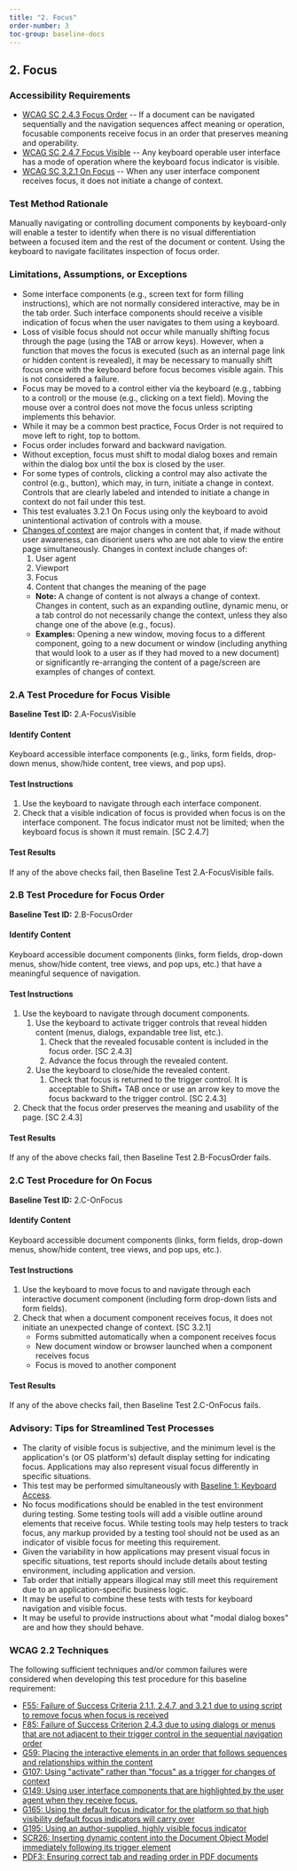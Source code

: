 ```yaml
---
title: "2. Focus"
order-number: 3
toc-group: baseline-docs
---
```


## 2. Focus

### Accessibility Requirements

-   [WCAG SC 2.4.3 Focus Order](https://www.w3.org/WAI/WCAG22/Understanding/focus-order) -- If a document can be navigated sequentially and the navigation sequences affect meaning or operation, focusable components receive focus in an order that preserves meaning and operability.
-   [WCAG SC 2.4.7 Focus Visible](https://www.w3.org/WAI/WCAG22/Understanding/focus-visible) -- Any keyboard operable user interface has a mode of operation where the keyboard focus indicator is visible.
-   [WCAG SC 3.2.1 On Focus](https://www.w3.org/WAI/WCAG22/Understanding/on-focus) -- When any user interface component receives focus, it does not initiate a change of context.

### Test Method Rationale

Manually navigating or controlling document components by keyboard-only will enable a tester to identify when there is no visual differentiation between a focused item and the rest of the document or content. Using the keyboard to navigate facilitates inspection of focus order.

### Limitations, Assumptions, or Exceptions

-   Some interface components (e.g., screen text for form filling instructions), which are not normally considered interactive, may be in the tab order. Such interface components should receive a visible indication of focus when the user navigates to them using a keyboard.
-   Loss of visible focus should not occur while manually shifting focus through the page (using the TAB or arrow keys). However, when a function that moves the focus is executed (such as an internal page link or hidden content is revealed), it may be necessary to manually shift focus once with the keyboard before focus becomes visible again. This is not considered a failure.
-   Focus may be moved to a control either via the keyboard (e.g., tabbing to a control) or the mouse (e.g., clicking on a text field). Moving the mouse over a control does not move the focus unless scripting implements this behavior.
-   While it may be a common best practice, Focus Order is not required to move left to right, top to bottom.
-   Focus order includes forward and backward navigation.
-   Without exception, focus must shift to modal dialog boxes and remain within the dialog box until the box is closed by the user.
-   For some types of controls, clicking a control may also activate the control (e.g., button), which may, in turn, initiate a change in context. Controls that are clearly labeled and intended to initiate a change in context do not fail under this test.
-   This test evaluates 3.2.1 On Focus using only the keyboard to avoid unintentional activation of controls with a mouse.
-   [Changes of context](https://www.w3.org/TR/WCAG22/#dfn-change-of-context) are major changes in content that, if made without user awareness, can disorient users who are not able to view the entire page simultaneously. Changes in context include changes of:
    1.  User agent
    2.  Viewport
    3.  Focus
    4.  Content that changes the meaning of the page
    -   **Note:** A change of content is not always a change of context. Changes in content, such as an expanding outline, dynamic menu, or a tab control do not necessarily change the context, unless they also change one of the above (e.g., focus).
    -   **Examples:** Opening a new window, moving focus to a different component, going to a new document or window (including anything that would look to a user as if they had moved to a new document) or significantly re-arranging the content of a page/screen are examples of changes of context.

### 2.A Test Procedure for Focus Visible

**Baseline Test ID:** 2.A-FocusVisible

#### Identify Content

<p id="d2aIC">Keyboard accessible interface components (e.g., links, form fields, drop-down menus, show/hide content, tree views, and pop ups).</p>

#### Test Instructions

<ol id="d2aTI">
    <li id="d2aTI-1">Use the keyboard to navigate through each interface component.</li>
    <li id="d2aTI-2">Check that a visible indication of focus is provided when focus is on the interface component. The focus indicator must not be limited; when the keyboard focus is shown it must remain. [SC 2.4.7]</li>
</ol>

#### Test Results

<p id="d2aTR">If any of the above checks fail, then Baseline Test 2.A-FocusVisible fails.</p>

### 2.B Test Procedure for Focus Order

**Baseline Test ID:** 2.B-FocusOrder

#### Identify Content

<p id="d2bIC">Keyboard accessible document components (links, form fields, drop-down menus, show/hide content, tree views, and pop ups, etc.) that have a meaningful sequence of navigation.</p>

#### Test Instructions

<ol id="d2bTI">
    <li id="d2bTI-1">Use the keyboard to navigate through document components.
        <ol>
            <li id="d2bTI-1a">Use the keyboard to activate trigger controls that reveal hidden content (menus, dialogs, expandable tree list, etc.).
                <ol>
                    <li id="d2bTI-1a-i">Check that the revealed focusable content is included in the focus order. [SC 2.4.3]</li>
                    <li id="d2bTI-1a-ii">Advance the focus through the revealed content.</li>
                </ol>
            </li>
            <li id="d2bTI-1b">Use the keyboard to close/hide the revealed content.
                <ol>
                    <li id="d2bTI-1b-i">Check that focus is returned to the trigger control. It is acceptable to Shift+ TAB once or use an arrow key to move the focus backward to the trigger control. [SC 2.4.3]</li>
                </ol>
            </li>
        </ol>
    </li>
    <li id="d2bTI-2">Check that the focus order preserves the meaning and usability of the page. [SC 2.4.3]</li>
</ol>



#### Test Results

<p id="d2bTR">If any of the above checks fail, then Baseline Test 2.B-FocusOrder fails.</p>

### 2.C Test Procedure for On Focus

**Baseline Test ID:** 2.C-OnFocus

#### Identify Content

<p id="d2cIC">Keyboard accessible document components (links, form fields, drop-down menus, show/hide content, tree views, and pop ups, etc.).</p>

#### Test Instructions

<ol id="d2cTI">
    <li id="d2cTI-1">Use the keyboard to move focus to and navigate through each interactive document component (including form drop-down lists and form fields).</li>
    <li id="d2cTI-2">Check that when a document component receives focus, it does not initiate an unexpected change of context. [SC 3.2.1]
        <ul>
            <li>Forms submitted automatically when a component receives focus</li>
            <li>New document window or browser launched when a component receives focus</li>
            <li>Focus is moved to another component</li>
        </ul>
    </li>
</ol>

#### Test Results

<p id="d2cTR">If any of the above checks fail, then Baseline Test 2.C-OnFocus fails.</p>

### Advisory: Tips for Streamlined Test Processes

-   The clarity of visible focus is subjective, and the minimum level is the application's (or OS platform's) default display setting for indicating focus. Applications may also represent visual focus differently in specific situations.
-   This test may be performed simultaneously with [Baseline 1: Keyboard Access]({{site.baseurl}}/document-baselines/01KeyboardDocs).
-   No focus modifications should be enabled in the test environment during testing. Some testing tools will add a visible outline around elements that receive focus. While testing tools may help testers to track focus, any markup provided by a testing tool should not be used as an indicator of visible focus for meeting this requirement.
-   Given the variability in how applications may present visual focus in specific situations, test reports should include details about testing environment, including application and version.
-   Tab order that initially appears illogical may still meet this requirement due to an application-specific business logic.
-   It may be useful to combine these tests with tests for keyboard navigation and visible focus.
-   It may be useful to provide instructions about what "modal dialog boxes" are and how they should behave.

### WCAG 2.2 Techniques

The following sufficient techniques and/or common failures were considered when developing this test procedure for this baseline requirement:

-   [F55: Failure of Success Criteria 2.1.1, 2.4.7, and 3.2.1 due to using script to remove focus when focus is received](https://www.w3.org/WAI/WCAG22/Techniques/failures/F55)
-   [F85: Failure of Success Criterion 2.4.3 due to using dialogs or menus that are not adjacent to their trigger control in the sequential navigation order](https://www.w3.org/WAI/WCAG22/Techniques/failures/F85)
-   [G59: Placing the interactive elements in an order that follows sequences and relationships within the content](https://www.w3.org/WAI/WCAG22/Techniques/general/G59)
-   [G107: Using "activate" rather than "focus" as a trigger for changes of context](https://www.w3.org/WAI/WCAG22/Techniques/general/G107)
-   [G149: Using user interface components that are highlighted by the user agent when they receive focus.](https://www.w3.org/WAI/WCAG22/Techniques/general/G149)
-   [G165: Using the default focus indicator for the platform so that high visibility default focus indicators will carry over](https://www.w3.org/WAI/WCAG22/Techniques/general/G165)
-   [G195: Using an author-supplied, highly visible focus indicator](https://www.w3.org/WAI/WCAG22/Techniques/general/G195)
-   [SCR26: Inserting dynamic content into the Document Object Model immediately following its trigger element](https://www.w3.org/WAI/WCAG22/Techniques/client-side-script/SCR26)
-   [PDF3: Ensuring correct tab and reading order in PDF documents](https://www.w3.org/WAI/WCAG22/Techniques/pdf/PDF3)
